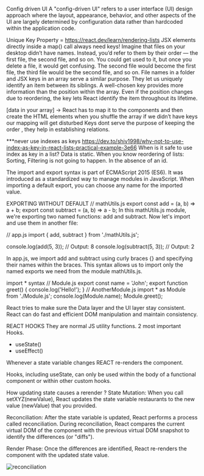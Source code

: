 Config driven UI
A "config-driven UI" refers to a user interface (UI) design approach where the layout, appearance,
behavior, and other aspects of the UI are largely determined by configuration data rather than hardcoded
within the application code.

Unique Key Property = 
https://react.dev/learn/rendering-lists
JSX elements directly inside a map() call always need keys!
Imagine that files on your desktop didn’t have names. Instead, you’d refer to them by their order — the first
file, the second file, and so on. You could get used to it, but once you delete a file, it would get confusing.
The second file would become the first file, the third file would be the second file, and so on.
File names in a folder and JSX keys in an array serve a similar purpose. They let us uniquely identify an
item between its siblings. A well-chosen key provides more information than the position within the array.
Even if the position changes due to reordering, the key lets React identify the item throughout its lifetime.


[data in your array] -> React has to map it to the components and then create the HTML elements
                        when you shuffle the array if we didn’t have keys our mapping will get disturbed
                        Keys dont serve the purpose of keeping the order , they help in establishing 
                        relations.

***never use indexes as keys
https://dev.to/shiv1998/why-not-to-use-index-as-key-in-react-lists-practical-example-3e66
When is it safe to use index as key in a list?
    Data is static.
    When you know reordering of lists: Sorting, Filtering is not going to happen.
    In the absence of an id.

The import and export syntax is part of ECMAScript 2015 (ES6). It was introduced as a standardized way
to manage modules in JavaScript. 
When importing a default export, you can choose any name for the imported value.

EXPORTING WITHOUT DEFAULT
// mathUtils.js
export const add = (a, b) => a + b;
export const subtract = (a, b) => a - b;
In this mathUtils.js module, we're exporting two named functions: add and subtract. Now let's import and use
them in another file:

// app.js
import { add, subtract } from './mathUtils.js';

console.log(add(5, 3)); // Output: 8
console.log(subtract(5, 3)); // Output: 2

In app.js, we import add and subtract using curly braces {} and specifying their names within the braces.
This syntax allows us to import only the named exports we need from the module mathUtils.js.

import * syntax 
// Module.js
export const name = 'John';
export function greet() {
  console.log('Hello!');
}
// AnotherModule.js
import * as Module from './Module.js';
console.log(Module.name);
Module.greet();



React tries to make sure the Data layer and the UI layer stay consistent.
React can do fast and efficient DOM manipulation and maintain consistency.

REACT HOOKS
They are normal JS utility functions.
2 most important Hooks.
- useState()
- useEffect()

Whenever a state variable changes REACT re-renders the component.

Hooks, including useState, can only be used within the body of a functional component or within
other custom hooks.

How updating state causes a rerender ?
State Mutation:
When you call setXYZ(newValue), React updates the state variable restaurants to the new value (newValue)
that you provided.

Reconciliation:
After the state variable is updated, React performs a process called reconciliation.
During reconciliation, React compares the current virtual DOM of the component with the previous virtual
DOM snapshot to identify the differences (or "diffs").

Render Phase:
Once the differences are identified, React re-renders the component with the updated state value.


![reconciliation](images/image.png)